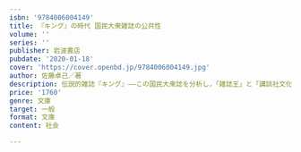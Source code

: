 ```yaml
---
isbn: '9784006004149'
title: 『キング』の時代 国民大衆雑誌の公共性
volume: ''
series: ''
publisher: 岩波書店
pubdate: '2020-01-18'
cover: 'https://cover.openbd.jp/9784006004149.jpg'
author: 佐藤卓己／著
description: 伝説的雑誌『キング』――この国民大衆誌を分析し，「雑誌王」と「講談社文化」が果たした役割を解き明かした雄編がついに文庫化．
price: '1760'
genre: 文庫
target: 一般
format: 文庫
content: 社会

---
```

